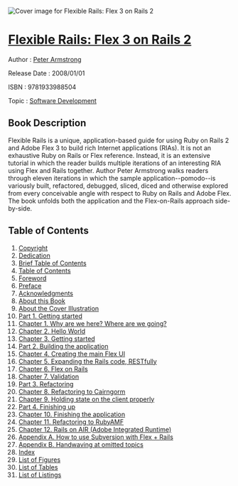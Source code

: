 ![Cover image for Flexible Rails: Flex 3 on Rails 2](https://imgdetail.ebookreading.net/cover/cover/software_development/EB9781933988504.jpg)

[Flexible Rails: Flex 3 on Rails 2](https://ebookreading.net/view/book/Flexible+Rails%3A+Flex+3+on+Rails+2-EB9781933988504_1.html "Flexible Rails: Flex 3 on Rails 2")
====================================================================================================================

Author : [Peter Armstrong](https://ebookreading.net/search/author/Peter+Armstrong)

Release Date : 2008/01/01

ISBN : 9781933988504

Topic : [Software Development](https://ebookreading.net/search/category/software-development)

Book Description
-----------------

Flexible Rails is a unique, application-based guide for using Ruby on Rails 2 and Adobe Flex 3 to build rich Internet applications (RIAs). It is not an exhaustive Ruby on Rails or Flex reference. Instead, it is an extensive tutorial in which the reader builds multiple iterations of an interesting RIA using Flex and Rails together. Author Peter Armstrong walks readers through eleven iterations in which the sample application--pomodo--is variously built, refactored, debugged, sliced, diced and otherwise explored from every conceivable angle with respect to Ruby on Rails and Adobe Flex. The book unfolds both the application and the Flex-on-Rails approach side-by-side. 
              
Table of Contents
-----------------

1. [Copyright](https://ebookreading.net/view/book/Flexible+Rails%3A+Flex+3+on+Rails+2-EB9781933988504_3.html)
1. [Dedication](https://ebookreading.net/view/book/Flexible+Rails%3A+Flex+3+on+Rails+2-EB9781933988504_4.html)
1. [Brief Table of Contents](https://ebookreading.net/view/book/Flexible+Rails%3A+Flex+3+on+Rails+2-EB9781933988504_5.html)
1. [Table of Contents](https://ebookreading.net/view/book/Flexible+Rails%3A+Flex+3+on+Rails+2-EB9781933988504_6.html)
1. [Foreword](https://ebookreading.net/view/book/Flexible+Rails%3A+Flex+3+on+Rails+2-EB9781933988504_7.html)
1. [Preface](https://ebookreading.net/view/book/Flexible+Rails%3A+Flex+3+on+Rails+2-EB9781933988504_8.html)
1. [Acknowledgments](https://ebookreading.net/view/book/Flexible+Rails%3A+Flex+3+on+Rails+2-EB9781933988504_9.html)
1. [About this Book](https://ebookreading.net/view/book/Flexible+Rails%3A+Flex+3+on+Rails+2-EB9781933988504_10.html)
1. [About the Cover Illustration](https://ebookreading.net/view/book/Flexible+Rails%3A+Flex+3+on+Rails+2-EB9781933988504_11.html)
1. [Part 1. Getting started](https://ebookreading.net/view/book/Flexible+Rails%3A+Flex+3+on+Rails+2-EB9781933988504_12.html)
1. [Chapter 1. Why are we here? Where are we going?](https://ebookreading.net/view/book/Flexible+Rails%3A+Flex+3+on+Rails+2-EB9781933988504_13.html)
1. [Chapter 2. Hello World](https://ebookreading.net/view/book/Flexible+Rails%3A+Flex+3+on+Rails+2-EB9781933988504_14.html)
1. [Chapter 3. Getting started](https://ebookreading.net/view/book/Flexible+Rails%3A+Flex+3+on+Rails+2-EB9781933988504_15.html)
1. [Part 2. Building the application](https://ebookreading.net/view/book/Flexible+Rails%3A+Flex+3+on+Rails+2-EB9781933988504_16.html)
1. [Chapter 4. Creating the main Flex UI](https://ebookreading.net/view/book/Flexible+Rails%3A+Flex+3+on+Rails+2-EB9781933988504_17.html)
1. [Chapter 5. Expanding the Rails code, RESTfully](https://ebookreading.net/view/book/Flexible+Rails%3A+Flex+3+on+Rails+2-EB9781933988504_18.html)
1. [Chapter 6. Flex on Rails](https://ebookreading.net/view/book/Flexible+Rails%3A+Flex+3+on+Rails+2-EB9781933988504_19.html)
1. [Chapter 7. Validation](https://ebookreading.net/view/book/Flexible+Rails%3A+Flex+3+on+Rails+2-EB9781933988504_20.html)
1. [Part 3. Refactoring](https://ebookreading.net/view/book/Flexible+Rails%3A+Flex+3+on+Rails+2-EB9781933988504_21.html)
1. [Chapter 8. Refactoring to Cairngorm](https://ebookreading.net/view/book/Flexible+Rails%3A+Flex+3+on+Rails+2-EB9781933988504_22.html)
1. [Chapter 9. Holding state on the client properly](https://ebookreading.net/view/book/Flexible+Rails%3A+Flex+3+on+Rails+2-EB9781933988504_23.html)
1. [Part 4. Finishing up](https://ebookreading.net/view/book/Flexible+Rails%3A+Flex+3+on+Rails+2-EB9781933988504_24.html)
1. [Chapter 10. Finishing the application](https://ebookreading.net/view/book/Flexible+Rails%3A+Flex+3+on+Rails+2-EB9781933988504_25.html)
1. [Chapter 11. Refactoring to RubyAMF](https://ebookreading.net/view/book/Flexible+Rails%3A+Flex+3+on+Rails+2-EB9781933988504_26.html)
1. [Chapter 12. Rails on AIR (Adobe Integrated Runtime)](https://ebookreading.net/view/book/Flexible+Rails%3A+Flex+3+on+Rails+2-EB9781933988504_27.html)
1. [Appendix A. How to use Subversion with Flex + Rails](https://ebookreading.net/view/book/Flexible+Rails%3A+Flex+3+on+Rails+2-EB9781933988504_28.html)
1. [Appendix B. Handwaving at omitted topics](https://ebookreading.net/view/book/Flexible+Rails%3A+Flex+3+on+Rails+2-EB9781933988504_29.html)
1. [Index](https://ebookreading.net/view/book/Flexible+Rails%3A+Flex+3+on+Rails+2-EB9781933988504_30.html)
1. [List of Figures](https://ebookreading.net/view/book/Flexible+Rails%3A+Flex+3+on+Rails+2-EB9781933988504_31.html)
1. [List of Tables](https://ebookreading.net/view/book/Flexible+Rails%3A+Flex+3+on+Rails+2-EB9781933988504_32.html)
1. [List of Listings](https://ebookreading.net/view/book/Flexible+Rails%3A+Flex+3+on+Rails+2-EB9781933988504_33.html)
